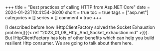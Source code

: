+++
title = "Best practices of calling HTTP from Asp.NET Core"
date = 2024-01-23T10:41:54-06:00
short = true
toc = true
tags = ["asp.net"]
categories = []
series = []
comment = true
+++

[I described before how IHttpClientFactory solved the Socket Exhaustion problem]({{< ref "2023_01_08_Http_And_Socket_exhaustion.md" >}}).  
But IHtpClientFactory has lots of other benefits which can help you build resilient Http consumer. We are going to talk about them here.  


